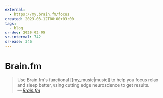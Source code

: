 ```yaml
---
external:
  - https://my.brain.fm/focus
created: 2023-03-12T00:00+03:00
tags:
  - blog
sr-due: 2026-02-05
sr-interval: 742
sr-ease: 346
---
```


# Brain.fm

> Use Brain.fm's functional [[my_music|music]] to help you focus relax and sleep better, using cutting edge neuroscience to get results.\
> — <cite>[Brain.fm](https://www.brain.fm/)</cite>
